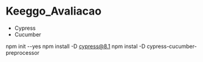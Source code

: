 # Keeggo_Avaliacao



- Cypress
- Cucumber

npm init --yes
npm install -D cypress@8.1
npm instal -D cypress-cucumber-preprocessor

